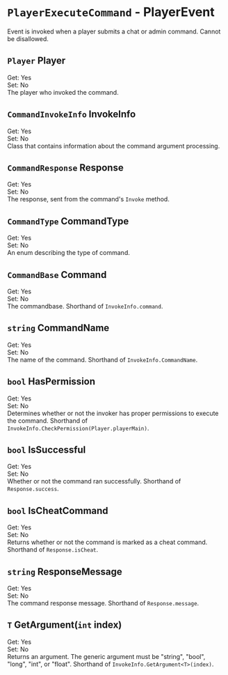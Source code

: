 # `PlayerExecuteCommand` - PlayerEvent
Event is invoked when a player submits a chat or admin command. Cannot be disallowed.

## `Player` Player
Get: Yes  
Set: No  
The player who invoked the command.

## `CommandInvokeInfo` InvokeInfo
Get: Yes  
Set: No  
Class that contains information about the command argument processing.

## `CommandResponse` Response
Get: Yes  
Set: No  
The response, sent from the command's `Invoke` method.

## `CommandType` CommandType
Get: Yes  
Set: No  
An enum describing the type of command.

## `CommandBase` Command
Get: Yes  
Set: No  
The commandbase. Shorthand of `InvokeInfo.command`.

## `string` CommandName
Get: Yes  
Set: No  
The name of the command. Shorthand of `InvokeInfo.CommandName`.

## `bool` HasPermission
Get: Yes  
Set: No  
Determines whether or not the invoker has proper permissions to execute the command. Shorthand of `InvokeInfo.CheckPermission(Player.playerMain)`.

## `bool` IsSuccessful
Get: Yes  
Set: No  
Whether or not the command ran successfully. Shorthand of `Response.success`.

## `bool` IsCheatCommand
Get: Yes  
Set: No  
Returns whether or not the command is marked as a cheat command. Shorthand of `Response.isCheat`.

## `string` ResponseMessage
Get: Yes  
Set: No  
The command response message. Shorthand of `Response.message`.

## `T` GetArgument<T>(`int` index)
Get: Yes  
Set: No  
Returns an argument. The generic argument must be "string", "bool", "long", "int", or "float". Shorthand of `InvokeInfo.GetArgument<T>(index)`.